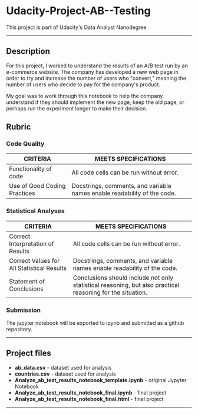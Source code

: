 # Udacity-Project-AB--Testing
This project is part of Udacity's Data Analyst Nanodegree

***

## Description
For this project, I worked to understand the results of an A/B test run by an e-commerce website.  The company has developed a new web page in order to try and increase the number of users who "convert," meaning the number of users who decide to pay for the company's product. 

My goal was to work through this notebook to help the company understand if they should implement the new page, keep the old page, or perhaps run the experiment longer to make their decision.

## Rubric

### Code Quality
| CRITERIA                       | MEETS SPECIFICATIONS                                                       |
| ------------------------------ |----------------------------------------------------------------------------|
| Functionality of code          | All code cells can be run without error.                                   |
| Use of Good Coding Practices   | Docstrings, comments, and variable names enable readability of the code.   |

### Statistical Analyses
| CRITERIA                                      | MEETS SPECIFICATIONS                                                                                         |
| --------------------------------------------- |--------------------------------------------------------------------------------------------------------------|
| Correct Interpretation of Results             | All code cells can be run without error.                                                                     |
| Correct Values for All Statistical Results    | Docstrings, comments, and variable names enable readability of the code.                                     |
| Statement of Conclusions                      | Conclusions should include not only statistical reasoning, but also practical reasoning for the situation.   |


### Submission

The jupyter notebook will be exported to ipynb and submitted as a github repository.

***

## Project files
- **ab_data.csv** - dataset used for analysis
- **countries.csv** - dataset used for analysis
- **Analyze_ab_test_results_notebook_template.ipynb** - original Jypyter Notebook
- **Analyze_ab_test_results_notebook_final.ipynb** - final project 
- **Analyze_ab_test_results_notebook_final.html** - final project 
***
